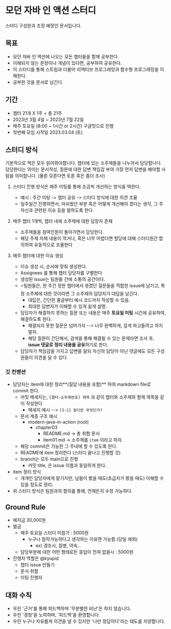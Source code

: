 # 모던 자바 인 액션 스터디

스터디 구성원과 조정 예정인 문서입니다.

## 목표

- 모던 자바 인 액션에 나오는 모든 챕터들을 함께 공부한다.
- 이해되지 않는 문장이나 개념이 있다면, 공부하여 공유한다.
- 이 스터디를 통해 스트림과 더불어 리액티브 프로그래밍과 함수형 프로그래밍을 이해한다.
- 공부한 것을 문서로 남긴다.

## 기간

- 챕터 21개 X 1주 = 총 21주
- 2023년 3월 4일 ~ 2023년 7월 22일
- 매주 토요일 (8:00 ~ 1시간 or 2시간) 구글밋으로 진행
- 첫번째 모임 시작일 2023.03.04 (토)

## 스터디 방식

기본적으로 책은 모두 읽어와야합니다.
챕터에 있는 소주제들을 나누어서 담당합니다.   
담당한다는 의미는 문서작성, 질문에 대한 답변 책임감 부여 가장 먼저 답변을 해야할 사람을 의미합니다. (물론 모른다면 토론 혹은 좀더 조사)

1. 스터디 진행 방식은 매주 미팅를 통해 조금씩 개선하는 방식을 택한다.
    - 예시 : 주간 미팅 -> 챕터 공유 -> 스터디 방식에 대한 의견 조율
    - 일주일간 진행하면서, 아쉬웠던 부분 혹은 어떻게 개선해야 겠다는 생각, 그 주 자신과 관련된 이슈 등을 말하도록 한다.

2. 매주 챕터 1개씩, 챕터 내에 소주제에 대한 담장자 존재
    - 소주제들을 참여인원이 돌아가면서 담당한다.
    - 해당 주제 자체 내용이 적거나, 혹은 너무 어렵다면 할당에 대해 스터디원간 합의하여 유동적으로 조율한다

3. 매주 챕터에 대한 이슈 생성
    - 이슈 생성 시, 순서에 맞춰 생성한다.
    - Assignees 를 통해 챕터 담당자를 구별한다
    - 생성된 issue는 팀원들 간에 소통의 공간이다.
    - ⭐️팀원들은, 한 주간 정한 챕터에서 생겼던 질문들을 적합한 issue에 남기고, 특정 소주제에 대한 것이라면 그 소주제의 담당자가 대답을 남긴다.
        - 대답은, 간단한 줄글부터 예시 코드까지 작성할 수 있음.
        - 최대한 답변자가 이해할 수 있게 쉽게 설명.
    - 담당자가 해결하지 못하는 질문 또는 내용은 매주 **토요일 미팅** 시간에 공유하여, 해결하도록 한다.
       - 해결되지 못한 질문은 넘어가자 --> 너무 완벽하게, 깊게 파고들려고 하지 말자.
       - 해당 질문이 간단해서, 검색을 통해 해결될 수 있는 문제라면 조사 후, **issue 댓글로 정리 내용을 공유**하기로 한다.
    - 담당자가 책임감을 가지고 답변을 달되 자신의 담당이 아닌 댓글에도 모든 구성원들이 의견을 달 수 있다.

### 깃 컨벤션

- 담당자는 item에 대한 정리**(질답 내용을 포함)** 하여 markdown file로 commit 한다.
    - 커밋 메세지는, `[챕터-소주제번호] 제목` 과 같이 챕터와 소주제와 함께 제목을 같이 작성한다 
        - 메세지 예시 --> `[3-1] 람다란 무엇인가?`
    - 문서 계층 구조 예시
        - modern-java-in-action (root)
            - chapter03
                - README.md -> 총 취합 문서
                - item01.md -> 소주제를 `item` 이라고 하자.
    - 해당 commit은 가능한 그 주내에 할 수 있도록 한다.
    - README에 item 정리한다 (스터디 끝나고 진행할 것)
    - branch는 모두 main으로 진행
        - 커밋 title, 은 issue 이름과 동일하게 한다.
- item 정리 방식
    - 개개인 담당자에게 맡기지만, 남들이 봤을 때도(초급자가 봤을 때도) 이해할 수 있을 정도로 정리.
- 위 스터디 방식은 팀원과의 합의를 통해, 언제든지 수정 가능하다.

## Ground Rule

- 예치금 30,000원
- 벌금
    - 매주 토요일 스터디 미참가 : 5000원
        - 누구나 참작가능하다고 생각하는 이유면 가능함.(당일 제외) 
            - ex) 경조사, 질병, 약속...
    - 담당부분에 대한 어떤 형태로든 응답이 전혀 없을시 : 5000원
- 진행자 역할은 @kyupid
    - 챕터 issue 만들기 
    - 문서 취합
    - 미팅 진행자

## 대화 수칙

- 우린 '근거'를 통해 피드백하며 '무분별한 비난'은 하지 않습니다. 
- 우린 '경청'을 노력하며, '피드백'을 환영합니다. 
- 우린 누구나 자유롭게 의견을 낼 수 있지만 '나만 정답이다'라는 태도를 지양합니다. 
